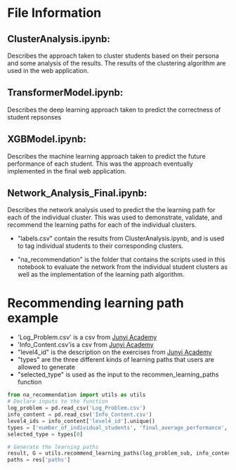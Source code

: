 # File Information

## ClusterAnalysis.ipynb: 
Describes the approach taken to cluster students based on their persona and some analysis of the results. The results of the clustering algorithm are used in the web application. 

## TransformerModel.ipynb:
Describes the deep learning approach taken to predict the correctness of student repsonses 

## XGBModel.ipynb: 
Describes the machine learning approach taken to predict the future performance of each student. This was the approach eventually implemented in the final web application.

## Network_Analysis_Final.ipynb:
Describes the network analysis used to predict the the learning path for each of the individual cluster. This was used to demonstrate, validate, and recommend the learning paths for each of the individual clusters.
- "labels.csv" contain the results from ClusterAnalysis.ipynb, and is used to tag individual students to their corresponding clusters.

- "na_recommendation" is the folder that contains the scripts used in this notebook to evaluate the network from the individual student clusters as well as the implementation of the learning path algorithm.

# Recommending learning path example
- 'Log_Problem.csv' is a csv from [Junyi Academy](https://www.kaggle.com/junyiacademy/learning-activity-public-dataset-by-junyi-academy)
- 'Info_Content.csv'is a csv from [Junyi Academy](https://www.kaggle.com/junyiacademy/learning-activity-public-dataset-by-junyi-academy)
- "level4_id" is the description on the exercises from [Junyi Academy](https://www.kaggle.com/junyiacademy/learning-activity-public-dataset-by-junyi-academy)
- "types" are the three different kinds of learning paths that users are allowed to generate
- "selected_type" is used as the input to the recommen_learning_paths function

```python
from na_recommendation import utils as utils
# Declare inputs to the function
log_problem = pd.read_csv('Log_Problem.csv')
info_content = pd.read_csv('Info_Content.csv')
level4_ids = info_content['level4_id'].unique()
types = ['number_of_individual_students', 'final_average_performance', 'shortest_path']
selected_type = types[0]

# Generate the learning paths
result, G = utils.recommend_learning_paths(log_problem_sub, info_content, level4_ids, method = selected_type)
paths = res['paths']

